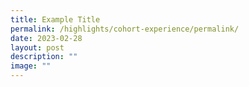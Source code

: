 ```yaml
---
title: Example Title
permalink: /highlights/cohort-experience/permalink/
date: 2023-02-28
layout: post
description: ""
image: ""
---
```

